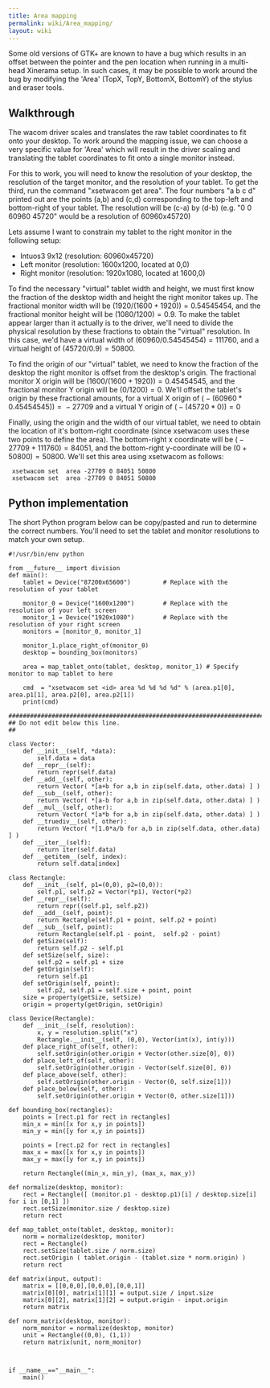 ```yaml
---
title: Area mapping
permalink: wiki/Area_mapping/
layout: wiki
---
```


Some old versions of GTK+ are known to have a bug which results in an
offset between the pointer and the pen location when running in a
multi-head Xinerama setup. In such cases, it may be possible to work
around the bug by modifying the 'Area' (TopX, TopY, BottomX, BottomY) of
the stylus and eraser tools.

Walkthrough
-----------

The wacom driver scales and translates the raw tablet coordinates to fit
onto your desktop. To work around the mapping issue, we can choose a
very specific value for 'Area' which will result in the driver scaling
and translating the tablet coordinates to fit onto a single monitor
instead.

For this to work, you will need to know the resolution of your desktop,
the resolution of the target monitor, and the resolution of your tablet.
To get the third, run the command "xsetwacom get <id> area". The four
numbers "a b c d" printed out are the points (a,b) and (c,d)
corresponding to the top-left and bottom-right of your tablet. The
resolution will be (c-a) by (d-b) (e.g. "0 0 60960 45720" would be a
resolution of 60960x45720)

Lets assume I want to constrain my tablet to the right monitor in the
following setup:

-   Intuos3 9x12 (resolution: 60960x45720)
-   Left monitor (resolution: 1600x1200, located at 0,0)
-   Right monitor (resolution: 1920x1080, located at 1600,0)

To find the necessary "virtual" tablet width and height, we must first
know the fraction of the desktop width and height the right monitor
takes up. The fractional monitor width will be
(1920/(1600 + 1920)) = 0.54545454, and the fractional monitor height
will be (1080/1200) = 0.9. To make the tablet appear larger than it
actually is to the driver, we'll need to divide the physical resolution
by these fractions to obtain the "virtual" resolution. In this case,
we'd have a virtual width of (60960/0.54545454) = 111760, and a virtual
height of (45720/0.9) = 50800.

To find the origin of our "virtual" tablet, we need to know the fraction
of the desktop the right monitor is offset from the desktop's origin.
The fractional monitor X origin will be
(1600/(1600 + 1920)) = 0.45454545, and the fractional monitor Y origin
will be (0/1200) = 0. We'll offset the tablet's origin by these
fractional amounts, for a virtual X origin of
( − (60960 \* 0.45454545)) =  − 27709 and a virtual Y origin of
( − (45720 \* 0)) = 0

Finally, using the origin and the width of our virtual tablet, we need
to obtain the location of it's bottom-right coordinate (since xsetwacom
uses these two points to define the area). The bottom-right x coordinate
will be ( − 27709 + 111760) = 84051, and the bottom-right y-coordinate
will be (0 + 50800) = 50800. We'll set this area using xsetwacom as
follows:

` xsetwacom set `<stylus id>` area -27709 0 84051 50800`  
` xsetwacom set `<eraser id>` area -27709 0 84051 50800`

Python implementation
---------------------

The short Python program below can be copy/pasted and run to determine
the correct numbers. You'll need to set the tablet and monitor
resolutions to match your own setup.

    #!/usr/bin/env python

    from __future__ import division
    def main():
        tablet = Device("87200x65600")         # Replace with the resolution of your tablet

        monitor_0 = Device("1600x1200")        # Replace with the resolution of your left screen
        monitor_1 = Device("1920x1080")        # Replace with the resolution of your right screen
        monitors = [monitor_0, monitor_1]

        monitor_1.place_right_of(monitor_0)
        desktop = bounding_box(monitors)

        area = map_tablet_onto(tablet, desktop, monitor_1) # Specify monitor to map tablet to here

        cmd  = "xsetwacom set <id> area %d %d %d %d" % (area.p1[0], area.p1[1], area.p2[0], area.p2[1])
        print(cmd)

    #######################################################################
    ## Do not edit below this line.
    ##

    class Vector:
        def __init__(self, *data):
            self.data = data
        def __repr__(self):
            return repr(self.data) 
        def __add__(self, other):
            return Vector( *[a+b for a,b in zip(self.data, other.data) ] )  
        def __sub__(self, other):
            return Vector( *[a-b for a,b in zip(self.data, other.data) ] )
        def __mul__(self, other):
            return Vector( *[a*b for a,b in zip(self.data, other.data) ] )
        def __truediv__(self, other):
            return Vector( *[1.0*a/b for a,b in zip(self.data, other.data) ] )
        def __iter__(self):
            return iter(self.data)
        def __getitem__(self, index):
            return self.data[index]

    class Rectangle:
        def __init__(self, p1=(0,0), p2=(0,0)):
            self.p1, self.p2 = Vector(*p1), Vector(*p2)
        def __repr__(self):
            return repr((self.p1, self.p2))
        def __add__(self, point):
            return Rectangle(self.p1 + point, self.p2 + point)
        def __sub__(self, point):
            return Rectangle(self.p1 - point,  self.p2 - point)
        def getSize(self):
            return self.p2 - self.p1
        def setSize(self, size):
            self.p2 = self.p1 + size
        def getOrigin(self):
            return self.p1
        def setOrigin(self, point):
            self.p2, self.p1 = self.size + point, point
        size = property(getSize, setSize)
        origin = property(getOrigin, setOrigin)

    class Device(Rectangle):
        def __init__(self, resolution):
            x, y = resolution.split("x")
            Rectangle.__init__(self, (0,0), Vector(int(x), int(y)))
        def place_right_of(self, other):
            self.setOrigin(other.origin + Vector(other.size[0], 0))
        def place_left_of(self, other):
            self.setOrigin(other.origin - Vector(self.size[0], 0))
        def place_above(self, other):
            self.setOrigin(other.origin - Vector(0, self.size[1]))
        def place_below(self, other):
            self.setOrigin(other.origin + Vector(0, other.size[1]))

    def bounding_box(rectangles):
        points = [rect.p1 for rect in rectangles]
        min_x = min([x for x,y in points])
        min_y = min([y for x,y in points])

        points = [rect.p2 for rect in rectangles]
        max_x = max([x for x,y in points])
        max_y = max([y for x,y in points])

        return Rectangle((min_x, min_y), (max_x, max_y))

    def normalize(desktop, monitor):
        rect = Rectangle([ (monitor.p1 - desktop.p1)[i] / desktop.size[i] for i in [0,1] ])
        rect.setSize(monitor.size / desktop.size)
        return rect

    def map_tablet_onto(tablet, desktop, monitor):
        norm = normalize(desktop, monitor)
        rect = Rectangle()
        rect.setSize(tablet.size / norm.size)
        rect.setOrigin ( tablet.origin - (tablet.size * norm.origin) )
        return rect

    def matrix(input, output):
        matrix = [[0,0,0],[0,0,0],[0,0,1]]
        matrix[0][0], matrix[1][1] = output.size / input.size
        matrix[0][2], matrix[1][2] = output.origin - input.origin
        return matrix

    def norm_matrix(desktop, monitor):
        norm_monitor = normalize(desktop, monitor)
        unit = Rectangle((0,0), (1,1))
        return matrix(unit, norm_monitor)



    if __name__=="__main__":
        main()
